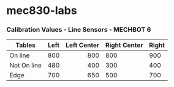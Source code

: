 # mec830-labs


### Calibration Values - Line Sensors - MECHBOT 6


| Tables        | Left          | Left Center  | Right Center | Right  |
| ------------- |:-------------:| -----:       | ------------ | ------ |
| On line       | 800           | 800          |  800         | 900    |
| Not On line   | 480           | 400          |  300         | 400    |
| Edge          | 700           | 650          |  500         | 700    |


